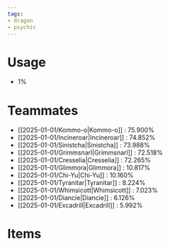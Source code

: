 ```yaml
---
tags:
- dragon
- psychic
---
```

# Usage
- 1%
# Teammates
- [[2025-01-01/Kommo-o|Kommo-o]] : 75.900%
- [[2025-01-01/Incineroar|Incineroar]] : 74.852%
- [[2025-01-01/Sinistcha|Sinistcha]] : 73.988%
- [[2025-01-01/Grimmsnarl|Grimmsnarl]] : 72.518%
- [[2025-01-01/Cresselia|Cresselia]] : 72.265%
- [[2025-01-01/Glimmora|Glimmora]] : 10.817%
- [[2025-01-01/Chi-Yu|Chi-Yu]] : 10.160%
- [[2025-01-01/Tyranitar|Tyranitar]] : 8.224%
- [[2025-01-01/Whimsicott|Whimsicott]] : 7.023%
- [[2025-01-01/Diancie|Diancie]] : 6.126%
- [[2025-01-01/Excadrill|Excadrill]] : 5.992%
# Items